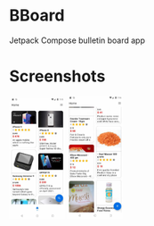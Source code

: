 # BBoard
Jetpack Compose bulletin board app

# Screenshots
<p float="left">
  <img src="screenshots/0.jpg" width="100"/>
  <img src="screenshots/1.jpg" width="100"/>
</p>
